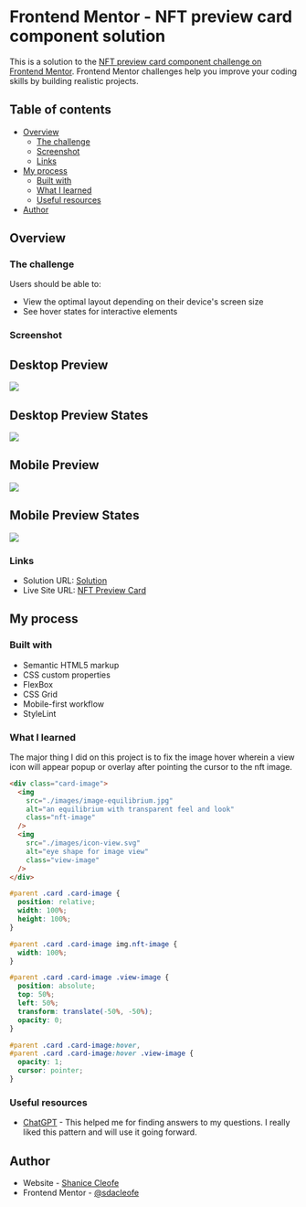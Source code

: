 # Frontend Mentor - NFT preview card component solution

This is a solution to the [NFT preview card component challenge on Frontend Mentor](https://www.frontendmentor.io/challenges/nft-preview-card-component-SbdUL_w0U). Frontend Mentor challenges help you improve your coding skills by building realistic projects.

## Table of contents

- [Overview](#overview)
  - [The challenge](#the-challenge)
  - [Screenshot](#screenshot)
  - [Links](#links)
- [My process](#my-process)
  - [Built with](#built-with)
  - [What I learned](#what-i-learned)
  - [Useful resources](#useful-resources)
- [Author](#author)

## Overview

### The challenge

Users should be able to:

- View the optimal layout depending on their device's screen size
- See hover states for interactive elements

### Screenshot

## Desktop Preview

![](./screenshot.jpg)

## Desktop Preview States

![](./screenshot.jpg)

## Mobile Preview

![](./screenshot.jpg)

## Mobile Preview States

![](./screenshot.jpg)

### Links

- Solution URL: [Solution](https://your-solution-url.com)
- Live Site URL: [NFT Preview Card](https://your-live-site-url.com)

## My process

### Built with

- Semantic HTML5 markup
- CSS custom properties
- FlexBox
- CSS Grid
- Mobile-first workflow
- StyleLint

### What I learned

The major thing I did on this project is to fix the image hover wherein a view icon will appear popup or overlay after pointing the cursor to the nft image.

```html
<div class="card-image">
  <img
    src="./images/image-equilibrium.jpg"
    alt="an equilibrium with transparent feel and look"
    class="nft-image"
  />
  <img
    src="./images/icon-view.svg"
    alt="eye shape for image view"
    class="view-image"
  />
</div>
```

```css
#parent .card .card-image {
  position: relative;
  width: 100%;
  height: 100%;
}

#parent .card .card-image img.nft-image {
  width: 100%;
}

#parent .card .card-image .view-image {
  position: absolute;
  top: 50%;
  left: 50%;
  transform: translate(-50%, -50%);
  opacity: 0;
}

#parent .card .card-image:hover,
#parent .card .card-image:hover .view-image {
  opacity: 1;
  cursor: pointer;
}
```

### Useful resources

- [ChatGPT](https://www.example.com) - This helped me for finding answers to my questions. I really liked this pattern and will use it going forward.

## Author

- Website - [Shanice Cleofe](https://github.com/sdacleofe/about-me)
- Frontend Mentor - [@sdacleofe](https://www.frontendmentor.io/profile/sdacleofe)
